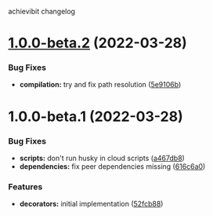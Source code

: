 achievibit changelog

# [1.0.0-beta.2](https://github.com/Kibibit/kb-nest-decorators/compare/v1.0.0-beta.1...v1.0.0-beta.2) (2022-03-28)


### Bug Fixes

* **compilation:** try and fix path resolution ([5e9106b](https://github.com/Kibibit/kb-nest-decorators/commit/5e9106bbb449d2fa6efee5e5e7c7db107ef20d52))

# 1.0.0-beta.1 (2022-03-28)


### Bug Fixes

* **scripts:** don't run husky in cloud scripts ([a467db8](https://github.com/Kibibit/kb-nest-decorators/commit/a467db88a818d744c90f6384187ffb6c9131c4e8))
* **dependencies:** fix peer dependencies missing ([616c6a0](https://github.com/Kibibit/kb-nest-decorators/commit/616c6a00c2d761c86e6df4d0523d5d06a1151843))


### Features

* **decorators:** initial implementation ([52fcb88](https://github.com/Kibibit/kb-nest-decorators/commit/52fcb883fd0ddb721af820a54e2c79f9c8ae85d5))
